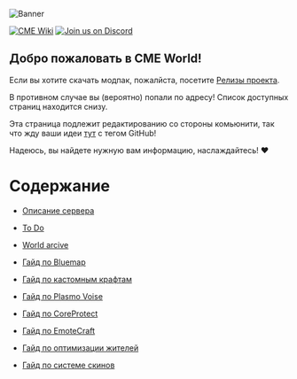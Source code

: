 ![Banner](https://github.com/Kr1sper59/CME_World_wiki/blob/main/Images/Main.gif)

[![CME Wiki](https://github.com/Kr1sper59/CME-Hub/blob/main/Images/Wiki.gif)](https://kr1sper.gitbook.io/cme-wiki)
[![Join us on Discord](https://github.com/Kr1sper59/CME-Hub/blob/main/Images/Discord-Logo-White.png)](https://discord.gg/b4DZ4jy)

## Добро пожаловать в CME World!

Если вы хотите скачать модпак, пожалйста, посетите [Релизы проекта](https://github.com/Kr1sper59/CME-Hub/releases/tag/Modpack).

В противном случае вы (вероятно) попали по адресу! Список доступных страниц находится снизу.

Эта страница подлежит редактированию со стороны комьюнити, так что жду ваши идеи [тут](https://ptb.discord.com/channels/1366778927728693389/1367805808426881065) с тегом GitHub!

Надеюсь, вы найдете нужную вам информацию, наслаждайтесь! ❤️

# Содержание

- [Описание сервера](https://github.com/Kr1sper59/CME_wiki/blob/main/Description.md)

- [To Do](https://github.com/Kr1sper59/CME/blob/main/To%20Do.md)

- [World arcive]()

- [Гайд по Bluemap](https://github.com/Kr1sper59/CME-Hub/blob/main/Guides/Bluemap-guide.md)

- [Гайд по кастомным крафтам](https://github.com/Kr1sper59/CME-Hub/blob/main/Guides/Custom-craft-Guide.md)

- [Гайд по Plasmo Voise](https://github.com/Kr1sper59/CME-Hub/blob/main/Guides/PlasmoVoise-Guide.md)

- [Гайд по CoreProtect](https://github.com/Kr1sper59/CME-Hub/blob/main/Guides/coreprotect-guide.md)

- [Гайд по EmoteCraft](https://github.com/Kr1sper59/CME-Hub/blob/main/Guides/emotecraft-guide.md)

- [Гайд по оптимизации жителей](https://github.com/Kr1sper59/CME-Hub/blob/main/Guides/emotecraft-guide.md)

- [Гайд по системе скинов](https://github.com/Kr1sper59/CME_wiki/blob/main/Guides/skin-guide.md)
